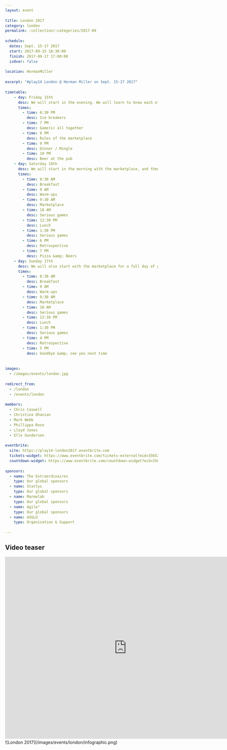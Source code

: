 ```yaml
---
layout: event

title: London 2017
category: london
permalink: :collection/:categories/2017-09

schedule:
  dates: Sept. 15-17 2017
  start: 2017-09-15 18:30:00
  finish: 2017-09-17 17:00:00
  isOver: false

location: HermanMiller

excerpt: "#play14 London @ Herman Miller on Sept. 15-17 2017"

timetable:
    - day: Friday 15th
      desc: We will start in the evening. We will learn to know each other and share a nice dinner all together.
      times:
        - time: 6:30 PM
          desc: Ice breakers
        - time: 7 PM
          desc: Game(s) all together
        - time: 8 PM
          desc: Rules of the marketplace
        - time: 9 PM
          desc: Dinner / Mingle
        - time: 10 PM
          desc: Beer at the pub
    - day: Saturday 16th
      desc: We will start in the morning with the marketplace, and then we will play games all day long.
      times:
        - time: 8:30 AM
          desc: Breakfast
        - time: 9 AM
          desc: Warm-ups
        - time: 9:30 AM
          desc: Marketplace
        - time: 10 AM
          desc: Serious games
        - time: 12:30 PM
          desc: Lunch
        - time: 1:30 PM
          desc: Serious games
        - time: 6 PM
          desc: Retrospective
        - time: 7 PM
          desc: Pizza &amp; Beers
    - day: Sunday 17th
      desc: We will also start with the marketplace for a full day of games. Whoever needs to catch a plane can leave earlier.
      times:
        - time: 8:30 AM
          desc: Breakfast
        - time: 9 AM
          desc: Warm-ups
        - time: 9:30 AM
          desc: Marketplace
        - time: 10 AM
          desc: Serious games
        - time: 12:30 PM
          desc: Lunch
        - time: 1:30 PM
          desc: Serious games
        - time: 4 PM
          desc: Retrospective
        - time: 5 PM
          desc: Goodbye &amp; see you next time


images:
  - /images/events/london.jpg

redirect_from:
  - /london
  - /events/london

members:
  - Chris Caswell
  - Christina Ohanian
  - Mark Webb
  - Phillippa Rose
  - Lloyd Jones
  - Elle Gundersen

eventbrite: 
  site: https://play14-london2017.eventbrite.com
  tickets-widget: https://www.eventbrite.com/tickets-external?eid=35652364181&ref=etckt
  countdown-widget: https://www.eventbrite.com/countdown-widget?eid=35652364181

sponsors:
  - name: The Extraordinaires
    type: Our global sponsors
  - name: Stattys
    type: Our global sponsors
  - name: Marmelab
    type: Our global sponsors
  - name: Agile²
    type: Our global sponsors
  - name: AIGLU
    type: Organization & Support

---
```


## Video teaser
<iframe src="https://player.vimeo.com/video/136771608" width="800" height="600" frameborder="0" webkitallowfullscreen mozallowfullscreen allowfullscreen></iframe>
  
  
<div class='four spacing'></div>
![London 2017](/images/events/london/infographic.png)

<div class='four spacing'></div>
